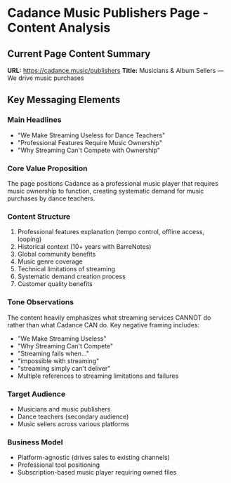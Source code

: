 # Cadance Music Publishers Page - Content Analysis

## Current Page Content Summary

**URL:** https://cadance.music/publishers
**Title:** Musicians & Album Sellers — We drive music purchases

## Key Messaging Elements

### Main Headlines
- "We Make Streaming Useless for Dance Teachers"
- "Professional Features Require Music Ownership"
- "Why Streaming Can't Compete with Ownership"

### Core Value Proposition
The page positions Cadance as a professional music player that requires music ownership to function, creating systematic demand for music purchases by dance teachers.

### Content Structure
1. Professional features explanation (tempo control, offline access, looping)
2. Historical context (10+ years with BarreNotes)
3. Global community benefits
4. Music genre coverage
5. Technical limitations of streaming
6. Systematic demand creation process
7. Customer quality benefits

### Tone Observations
The content heavily emphasizes what streaming services CANNOT do rather than what Cadance CAN do. Key negative framing includes:

- "We Make Streaming Useless"
- "Why Streaming Can't Compete"
- "Streaming fails when..."
- "impossible with streaming"
- "streaming simply can't deliver"
- Multiple references to streaming limitations and failures

### Target Audience
- Musicians and music publishers
- Dance teachers (secondary audience)
- Music sellers across various platforms

### Business Model
- Platform-agnostic (drives sales to existing channels)
- Professional tool positioning
- Subscription-based music player requiring owned files


